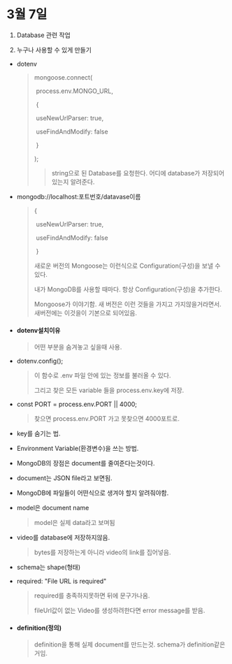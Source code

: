 # 3월 7일

1. Database 관련 작업

2. 누구나 사용할 수 있게 만들기

- dotenv

  > mongoose.connect(
  >
  > ​    process.env.MONGO_URL,
  >
  > ​    {
  >
  > ​        useNewUrlParser: true,
  >
  > ​        useFindAndModify: false
  >
  > ​    }
  >
  > );
  >
  > > string으로 된 Database를 요청한다. 어디에 database가 저장되어있는지 알려준다.

- mongodb://localhost:포트번호/datavase이름 

  > {
  >
  > ​        useNewUrlParser: true,
  >
  > ​        useFindAndModify: false
  >
  > ​    }
  >
  > 새로운 버전의 Mongoose는 이런식으로 Configuration(구성)을 보낼 수 있다.
  >
  > 내가 MongoDB를 사용할 때마다. 항상 Configuration(구성)을 추가한다.
  >
  > Mongoose가 이야기함. 새 버전은 이런 것들을 가지고 가지않을거라면서. 새버전에는 이것을이 기본으로 되어있음.

- #### dotenv설치이유

  > 어떤 부분을 숨겨놓고 싶을때 사용.

- dotenv.config();

  > 이 함수로 .env 파일 안에 있는 정보를 불러올 수 있다.
  >
  > 그리고 찾은 모든 variable 들을 process.env.key에 저장.

- const PORT = process.env.PORT || 4000;

  > 찾으면 process.env.PORT 가고 못찾으면 4000포트로.

- key를 숨기는 법.

- Environment Variable(환경변수)을 쓰는 방법.

- MongoDB의 장점은 document를 줄여준다는것이다.

- document는 JSON file라고 보면됨.

- MongoDB에 파일들이 어떤식으로 생겨야 할지 알려줘야함.

- model은 document name

  > model은 실제 data라고 보며됨

- video를 database에 저장하지않음.

  > bytes를 저장하는게 아니라 video의 link를 집어넣음.

- schema는 shape(형태)

- required: "File URL is required"

  >  required를 충족하지못하면 뒤에 문구가나옴.
  >
  > fileUrl값이 없는 Video를 생성하려한다면 error message를 받음.

- #### definition(정의)

  > definition을 통해 실제 document를 만드는것. schema가 definition같은거임.